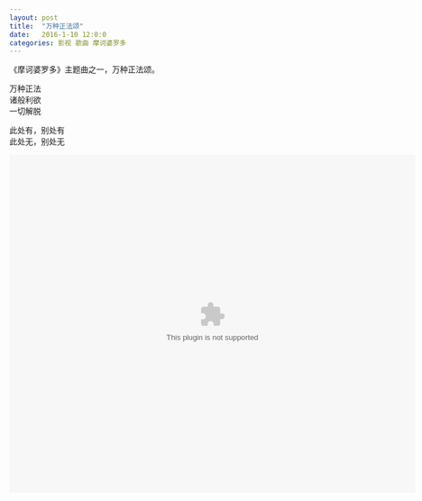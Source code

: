 ```yaml
---
layout: post
title:  "万种正法颂"
date:   2016-1-10 12:0:0
categories: 影视 歌曲 摩诃婆罗多
---
```


《摩诃婆罗多》主题曲之一，万种正法颂。

万种正法<br>
诸般利欲<br>
一切解脱<br>

此处有，别处有<br>
此处无，别处无<br>

<embed src="http://static.hdslb.com/play.swf?aid=2203916&page=79" width="720" height="600" />
